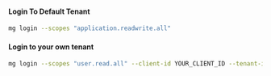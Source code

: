  #### Login To Default Tenant

 ```sh
 mg login --scopes "application.readwrite.all"
 ```

 #### Login to your own tenant

 ```sh
 mg login --scopes "user.read.all" --client-id YOUR_CLIENT_ID --tenant-id YOUR_TENANT_ID
 ```